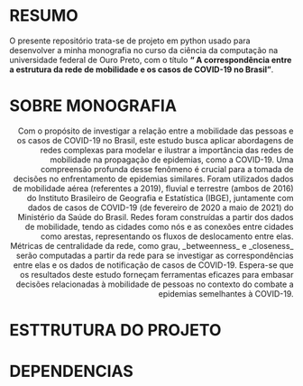 # RESUMO

O presente repositório trata-se de projeto em python usado para desenvolver a minha monografia no curso da ciência da computação na universidade federal de Ouro Preto, com o título **“ A correspondência entre a estrutura da rede de mobilidade e os casos de COVID-19 no Brasil”**.

# SOBRE MONOGRAFIA

<p style="text-align: right;">
Com o propósito de investigar a relação entre a mobilidade das pessoas e os casos de COVID-19 no Brasil, este estudo busca aplicar abordagens de redes complexas para modelar e ilustrar a importância das redes de mobilidade na propagação de epidemias, como a COVID-19. Uma compreensão profunda desse fenômeno é crucial para a tomada de decisões no enfrentamento de epidemias similares. Foram utilizados dados de mobilidade aérea (referentes a 2019), fluvial e terrestre (ambos de 2016) do Instituto Brasileiro de Geografia e Estatística (IBGE), juntamente com dados de casos de COVID-19 (de fevereiro de 2020 a maio de 2021) do Ministério da Saúde do Brasil.
Redes foram construídas a partir dos dados de mobilidade, tendo as cidades como nós e as conexões entre cidades como arestas, representando os fluxos de deslocamento entre elas. Métricas de centralidade da rede, como grau, _betweenness_ e _closeness_ serão computadas a partir da rede para se investigar as correspondências entre elas e os dados de notificação de casos de COVID-19.
Espera-se que os resultados deste estudo forneçam ferramentas eficazes para embasar decisões relacionadas à mobilidade de pessoas no contexto do combate a epidemias semelhantes à COVID-19. </p>

# ESTTRUTURA DO PROJETO

# DEPENDENCIAS
